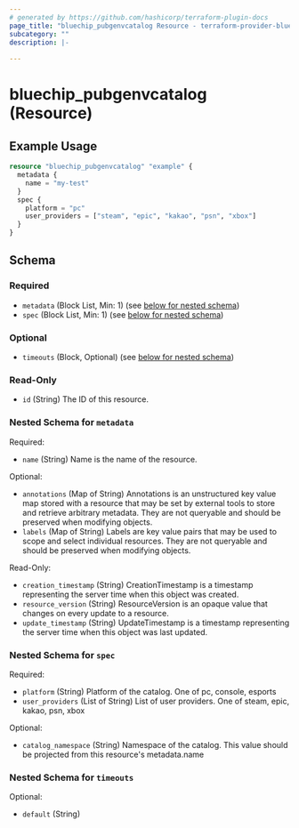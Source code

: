 ```yaml
---
# generated by https://github.com/hashicorp/terraform-plugin-docs
page_title: "bluechip_pubgenvcatalog Resource - terraform-provider-bluechip"
subcategory: ""
description: |-
  
---
```


# bluechip_pubgenvcatalog (Resource)



## Example Usage

```terraform
resource "bluechip_pubgenvcatalog" "example" {
  metadata {
    name = "my-test"
  }
  spec {
    platform = "pc"
    user_providers = ["steam", "epic", "kakao", "psn", "xbox"]
  }
}
```

<!-- schema generated by tfplugindocs -->
## Schema

### Required

- `metadata` (Block List, Min: 1) (see [below for nested schema](#nestedblock--metadata))
- `spec` (Block List, Min: 1) (see [below for nested schema](#nestedblock--spec))

### Optional

- `timeouts` (Block, Optional) (see [below for nested schema](#nestedblock--timeouts))

### Read-Only

- `id` (String) The ID of this resource.

<a id="nestedblock--metadata"></a>
### Nested Schema for `metadata`

Required:

- `name` (String) Name is the name of the resource.

Optional:

- `annotations` (Map of String) Annotations is an unstructured key value map stored with a resource that may be set by external tools to store and retrieve arbitrary metadata. They are not queryable and should be preserved when modifying objects.
- `labels` (Map of String) Labels are key value pairs that may be used to scope and select individual resources. They are not queryable and should be preserved when modifying objects.

Read-Only:

- `creation_timestamp` (String) CreationTimestamp is a timestamp representing the server time when this object was created.
- `resource_version` (String) ResourceVersion is an opaque value that changes on every update to a resource.
- `update_timestamp` (String) UpdateTimestamp is a timestamp representing the server time when this object was last updated.


<a id="nestedblock--spec"></a>
### Nested Schema for `spec`

Required:

- `platform` (String) Platform of the catalog. One of pc, console, esports
- `user_providers` (List of String) List of user providers. One of steam, epic, kakao, psn, xbox

Optional:

- `catalog_namespace` (String) Namespace of the catalog. This value should be projected from this resource's metadata.name


<a id="nestedblock--timeouts"></a>
### Nested Schema for `timeouts`

Optional:

- `default` (String)
